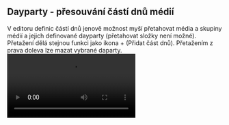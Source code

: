 ﻿---
categories: [fenix]
layout: fenix
---
## Dayparty - přesouvání částí dnů médií
V editoru definic částí dnů jenově možnost myší přetahovat média a skupiny médií a jejich definované dayparty (přetahovat složky není možné). 
Přetažení dělá stejnou funkci jako ikona + (Přidat část dnů). Přetažením z prava doleva lze mazat vybrané daparty. 
<video src="{{site.url}}/data/DP_pretahovani.mp4" type="video/mp4" controls></video>
